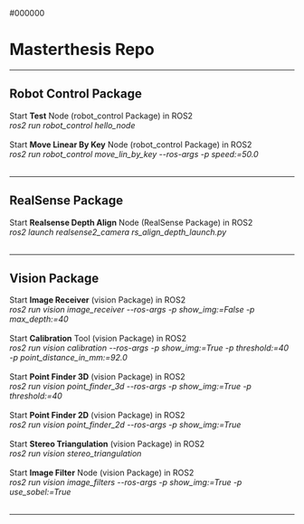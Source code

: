 #000000
# **Masterthesis Repo**
***
## **Robot Control Package**
Start **Test** Node (robot_control Package) in ROS2 <br>
*ros2 run robot_control hello_node* <br>
<br>
Start **Move Linear By Key** Node (robot_control Package) in ROS2 <br>
*ros2 run robot_control move_lin_by_key --ros-args -p speed:=50.0* <br>
<br>
***
## **RealSense Package**
Start **Realsense Depth Align** Node (RealSense Package) in ROS2 <br>
*ros2 launch realsense2_camera rs_align_depth_launch.py* <br>
<br>
***
## **Vision Package**
Start **Image Receiver** (vision Package) in ROS2 <br>
*ros2 run vision image_receiver --ros-args -p show_img:=False -p max_depth:=40* <br>
<br>
Start **Calibration** Tool (vision Package) in ROS2 <br>
*ros2 run vision calibration --ros-args -p show_img:=True -p threshold:=40 -p point_distance_in_mm:=92.0* <br>
<br>
Start **Point Finder 3D** (vision Package) in ROS2 <br>
*ros2 run vision point_finder_3d --ros-args -p show_img:=True -p threshold:=40* <br>
<br>
Start **Point Finder 2D** (vision Package) in ROS2 <br>
*ros2 run vision point_finder_2d --ros-args -p show_img:=True* <br>
<br>
Start **Stereo Triangulation** (vision Package) in ROS2 <br>
*ros2 run vision stereo_triangulation* <br>
<br>
Start **Image Filter** Node (vision Package) in ROS2 <br>
*ros2 run vision image_filters --ros-args -p show_img:=True -p use_sobel:=True* <br>
<br>
***
